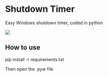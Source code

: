 # Shutdown Timer
Easy Windows shutdown timer, coded in python

![](https://i.imgur.com/vSswSbk.gif)

## How to use

pip install -r requirements.txt

Then open the .pyw file
